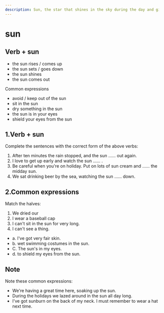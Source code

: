 ```yaml
---
description: Sun, the star that shines in the sky during the day and gives the earth heat and light. (太阳；日)
---
```


# sun

## Verb + sun

- the sun rises / comes up
- the sun sets / goes down
- the sun shines
- the sun comes out

Common expressions

- avoid / keep out of the sun
- sit in the sun
- dry something in the sun
- the sun is in your eyes
- shield your eyes from the sun

## 1.Verb + sun

Complete the sentences with the correct form of the above verbs:

1. After ten minutes the rain stopped, and the sun ...... out again.
2. I love to get up early and watch the sun ...... .
3. Be careful when you're on holiday. Put on lots of sun cream and ...... the midday sun.
4. We sat drinking beer by the sea, watching the sun ...... down.

## 2.Common expressions

Match the halves:

1. We dried our
2. I wear a baseball cap
3. I can't sit in the sun for very long.
4. I can't see a thing.

- a. I've got very fair skin.
- b. wet swimming costumes in the sun.
- C. The sun's in my eyes.
- d. to shield my eyes from the sun.

## Note

Note these common expressions:

- We're having a great time here, soaking up the sun.
- During the holidays we lazed around in the sun all day long.
- I've got sunburn on the back of my neck. I must remember to wear a hat next time.
